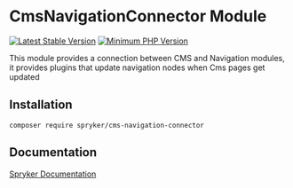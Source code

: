 # CmsNavigationConnector Module
[![Latest Stable Version](https://poser.pugx.org/spryker/cms-navigation-connector/v/stable.svg)](https://packagist.org/packages/spryker/cms-navigation-connector)
[![Minimum PHP Version](https://img.shields.io/badge/php-%3E%3D%208.1-8892BF.svg)](https://php.net/)

This module provides a connection between CMS and Navigation modules, it provides plugins that update navigation nodes when Cms pages get updated

## Installation

```
composer require spryker/cms-navigation-connector
```

## Documentation

[Spryker Documentation](https://docs.spryker.com)
